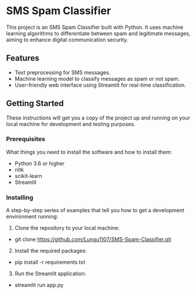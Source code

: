 # SMS Spam Classifier

This project is an SMS Spam Classifier built with Python. It uses machine learning algorithms to differentiate between spam and legitimate messages, aiming to enhance digital communication security.

## Features

- Text preprocessing for SMS messages.
- Machine learning model to classify messages as spam or not spam.
- User-friendly web interface using Streamlit for real-time classification.

## Getting Started

These instructions will get you a copy of the project up and running on your local machine for development and testing purposes.

### Prerequisites

What things you need to install the software and how to install them:
- Python 3.6 or higher
- nltk
- scikit-learn
- Streamlit


### Installing

A step-by-step series of examples that tell you how to get a development environment running:

1. Clone the repository to your local machine:

  - git clone https://github.com/Lungu1107/SMS-Spam-Classifier.git

2. Install the required packages:

  - pip install -r requirements.txt

3. Run the Streamlit application:

  - streamlit run app.py

